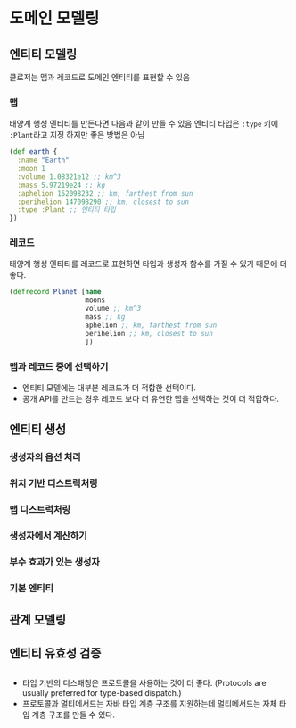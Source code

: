 # 도메인 모델링

## 엔티티 모델링

클로저는 맵과 레코드로 도메인 엔티티를 표현할 수 있음

### 맵

태양계 행성 엔티티를 만든다면 다음과 같이 만들 수 있음 엔티티 타입은 `:type` 키에 `:Plant`라고 지정 하지만
좋은 방법은 아님

```clojure
(def earth {
  :name "Earth"
  :moon 1
  :volume 1.08321e12 ;; km^3
  :mass 5.97219e24 ;; kg
  :aphelion 152098232 ;; km, farthest from sun
  :perihelion 147098290 ;; km, closest to sun
  :type :Plant ;; 엔티티 타입
})
```

### 레코드

태양계 행성 엔티티를 레코드로 표현하면 타입과 생성자 함수를 가질 수 있기 때문에 더 좋다.

```clojure
(defrecord Planet [name
                   moons
                   volume ;; km^3
                   mass ;; kg
                   aphelion ;; km, farthest from sun
                   perihelion ;; km, closest to sun
                   ])
```

### 맵과 레코드 중에 선택하기

- 엔티티 모델에는 대부분 레코드가 더 적합한 선택이다.
- 공개 API를 만드는 경우 레코드 보다 더 유연한 맵을 선택하는 것이 더 적합하다.


## 엔티티 생성

### 생성자의 옵션 처리

### 위치 기반 디스트럭처링

### 맵 디스트럭처링

### 생성자에서 계산하기

### 부수 효과가 있는 생성자

### 기본 엔티티

## 관계 모델링

## 엔티티 유효성 검증

##

- 타입 기반의 디스패칭은 프로토콜을 사용하는 것이 더 좋다. (Protocols are usually preferred for type-based dispatch.)
- 프로토콜과 멀티메서드는 자바 타입 계층 구조를 지원하는데 멀티메서드는 자체 타입 계층 구조를 만들 수 있다.
